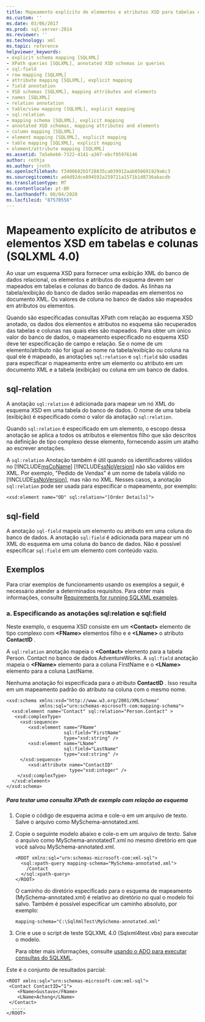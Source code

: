```yaml
---
title: Mapeamento explícito de elementos e atributos XSD para tabelas e colunas (SQLXML 4,0) | Microsoft Docs
ms.custom: ''
ms.date: 03/06/2017
ms.prod: sql-server-2014
ms.reviewer: ''
ms.technology: xml
ms.topic: reference
helpviewer_keywords:
- explicit schema mapping [SQLXML]
- XPath queries [SQLXML], annotated XSD schemas in queries
- sql:field
- row mapping [SQLXML]
- attribute mapping [SQLXML], explicit mapping
- field annotation
- XSD schemas [SQLXML], mapping attributes and elements
- names [SQLXML]
- relation annotation
- table/view mapping [SQLXML], explicit mapping
- sql:relation
- mapping schema [SQLXML], explicit mapping
- annotated XSD schemas, mapping attributes and elements
- column mapping [SQLXML]
- element mapping [SQLXML], explicit mapping
- table mapping [SQLXML], explicit mapping
- element/attribute mapping [SQLXML]
ms.assetid: 7a5ebeb6-7322-4141-a307-ebcf95976146
author: rothja
ms.author: jroth
ms.openlocfilehash: f3400682b5f28835ca039912aab058691929a6c3
ms.sourcegitcommit: ad4d92dce894592a259721a1571b1d8736abacdb
ms.translationtype: MT
ms.contentlocale: pt-BR
ms.lasthandoff: 08/04/2020
ms.locfileid: "87570556"
---
```

# <a name="explicit-mapping-of-xsd-elements-and-attributes-to-tables-and-columns-sqlxml-40"></a>Mapeamento explícito de atributos e elementos XSD em tabelas e colunas (SQLXML 4.0)
  Ao usar um esquema XSD para fornecer uma exibição XML do banco de dados relacional, os elementos e atributos do esquema devem ser mapeados em tabelas e colunas do banco de dados. As linhas na tabela/exibição do banco de dados serão mapeadas em elementos no documento XML. Os valores de coluna no banco de dados são mapeados em atributos ou elementos.  
  
 Quando são especificadas consultas XPath com relação ao esquema XSD anotado, os dados dos elementos e atributos no esquema são recuperados das tabelas e colunas nas quais eles são mapeados. Para obter um único valor do banco de dados, o mapeamento especificado no esquema XSD deve ter especificação de campo e relação. Se o nome de um elemento/atributo não for igual ao nome na tabela/exibição ou coluna na qual ele é mapeado, as anotações `sql:relation` e `sql:field` são usadas para especificar o mapeamento entre um elemento ou atributo em um documento XML e a tabela (exibição) ou coluna em um banco de dados.  
  
## <a name="sql-relation"></a>sql-relation  
 A anotação `sql:relation` é adicionada para mapear um nó XML do esquema XSD em uma tabela do banco de dados. O nome de uma tabela (exibição) é especificado como o valor da anotação `sql:relation`.  
  
 Quando `sql:relation` é especificado em um elemento, o escopo dessa anotação se aplica a todos os atributos e elementos filho que são descritos na definição de tipo complexo desse elemento, fornecendo assim um atalho ao escrever anotações.  
  
 A `sql:relation` Anotação também é útil quando os identificadores válidos no [!INCLUDE[msCoName](../../includes/msconame-md.md)] [!INCLUDE[ssNoVersion](../../includes/ssnoversion-md.md)] não são válidos em XML. Por exemplo, "Pedido de Vendas" é um nome de tabela válido no [!INCLUDE[ssNoVersion](../../includes/ssnoversion-md.md)], mas não no XML. Nesses casos, a anotação `sql:relation` pode ser usada para especificar o mapeamento, por exemplo:  
  
```  
<xsd:element name="OD" sql:relation="[Order Details]">  
```  
  
## <a name="sql-field"></a>sql-field  
 A anotação `sql-field` mapeia um elemento ou atributo em uma coluna do banco de dados. A anotação `sql:field` é adicionada para mapear um nó XML do esquema em uma coluna do banco de dados. Não é possível especificar `sql:field` em um elemento com conteúdo vazio.  
  
## <a name="examples"></a>Exemplos  
 Para criar exemplos de funcionamento usando os exemplos a seguir, é necessário atender a determinados requisitos. Para obter mais informações, consulte [Requirements for running SQLXML examples](../sqlxml/requirements-for-running-sqlxml-examples.md).  
  
### <a name="a-specifying-the-sqlrelation-and-sqlfield-annotations"></a>a. Especificando as anotações sql:relation e sql:field  
 Neste exemplo, o esquema XSD consiste em um **\<Contact>** elemento de tipo complexo com **\<FName>** elementos filho e e **\<LName>** o atributo **ContactID** .  
  
 A `sql:relation` anotação mapeia o **\<Contact>** elemento para a tabela Person. Contact no banco de dados AdventureWorks. A `sql:field` anotação mapeia o **\<FName>** elemento para a coluna FirstName e o **\<LName>** elemento para a coluna LastName.  
  
 Nenhuma anotação foi especificada para o atributo **ContactID** . Isso resulta em um mapeamento padrão do atributo na coluna com o mesmo nome.  
  
```  
<xsd:schema xmlns:xsd="http://www.w3.org/2001/XMLSchema"  
            xmlns:sql="urn:schemas-microsoft-com:mapping-schema">  
  <xsd:element name="Contact" sql:relation="Person.Contact" >  
   <xsd:complexType>  
     <xsd:sequence>  
        <xsd:element name="FName"  
                     sql:field="FirstName"   
                     type="xsd:string" />   
        <xsd:element name="LName"    
                     sql:field="LastName"    
                     type="xsd:string" />  
     </xsd:sequence>  
        <xsd:attribute name="ContactID"   
                       type="xsd:integer" />  
    </xsd:complexType>  
  </xsd:element>  
</xsd:schema>  
```  
  
##### <a name="to-test-a-sample-xpath-query-against-the-schema"></a>Para testar uma consulta XPath de exemplo com relação ao esquema  
  
1.  Copie o código de esquema acima e cole-o em um arquivo de texto. Salve o arquivo como MySchema-annotated.xml.  
  
2.  Copie o seguinte modelo abaixo e cole-o em um arquivo de texto. Salve o arquivo como MySchema-annotatedT.xml no mesmo diretório em que você salvou MySchema-annotated.xml.  
  
    ```  
    <ROOT xmlns:sql="urn:schemas-microsoft-com:xml-sql">  
      <sql:xpath-query mapping-schema="MySchema-annotated.xml">  
        /Contact  
      </sql:xpath-query>  
    </ROOT>  
    ```  
  
     O caminho do diretório especificado para o esquema de mapeamento (MySchema-annotated.xml) é relativo ao diretório no qual o modelo foi salvo. Também é possível especificar um caminho absoluto, por exemplo:  
  
    ```  
    mapping-schema="C:\SqlXmlTest\MySchema-annotated.xml"  
    ```  
  
3.  Crie e use o script de teste SQLXML 4.0 (Sqlxml4test.vbs) para executar o modelo.  
  
     Para obter mais informações, consulte [usando o ADO para executar consultas do SQLXML](../sqlxml/using-ado-to-execute-sqlxml-4-0-queries.md).  
  
 Este é o conjunto de resultados parcial:  
  
```  
<ROOT xmlns:sql="urn:schemas-microsoft-com:xml-sql">   
 <Contact ContactID="1">   
    <FName>Gustavo</FName>   
    <LName>Achong</LName>   
 </Contact>   
  .....  
</ROOT>  
```  
  
  
